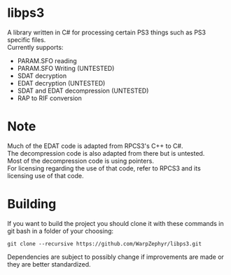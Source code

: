 # libps3
A library written in C# for processing certain PS3 things such as PS3 specific files.  
Currently supports:  
- PARAM.SFO reading  
- PARAM.SFO Writing (UNTESTED)  
- SDAT decryption  
- EDAT decryption (UNTESTED)  
- SDAT and EDAT decompression (UNTESTED)  
- RAP to RIF conversion  

# Note
Much of the EDAT code is adapted from RPCS3's C++ to C#.  
The decompression code is also adapted from there but is untested.  
Most of the decompression code is using pointers.  
For licensing regarding the use of that code, refer to RPCS3 and its licensing use of that code.  

# Building
If you want to build the project you should clone it with these commands in git bash in a folder of your choosing:  
```
git clone --recursive https://github.com/WarpZephyr/libps3.git  
```
Dependencies are subject to possibly change if improvements are made or they are better standardized.